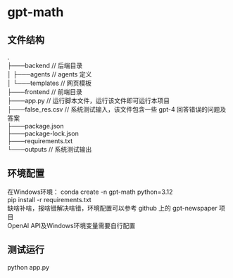 # gpt-math

## 文件结构
.   
├───backend         // 后端目录  
│   ├───agents      // agents 定义  
│   └───templates   // 网页模板  
├───frontend        // 前端目录  
├───app.py          // 运行脚本文件，运行该文件即可运行本项目  
├───false_res.csv   // 系统测试输入，该文件包含一些 gpt-4 回答错误的问题及答案  
├───package.json  
├───package-lock.json  
├───requirements.txt  
└───outputs         // 系统测试输出  

## 环境配置
在Windows环境： 
conda create -n gpt-math python=3.12  
pip install -r requirements.txt  
缺啥补啥，报啥错解决啥错，环境配置可以参考 github 上的 gpt-newspaper 项目  
OpenAI API及Windows环境变量需要自行配置  

## 测试运行
python app.py
